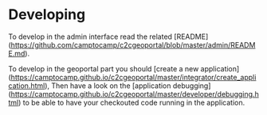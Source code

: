 # Developing

To develop in the admin interface read the related [README]
(https://github.com/camptocamp/c2cgeoportal/blob/master/admin/README.md).

To develop in the geoportal part you should [create a new application]
(https://camptocamp.github.io/c2cgeoportal/master/integrator/create_application.html),
Then have a look on the [application debugging]
(https://camptocamp.github.io/c2cgeoportal/master/developer/debugging.html) to be able to have your
checkouted code running in the application.
